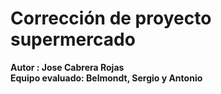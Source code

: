 # Corrección de proyecto supermercado

**Autor : Jose Cabrera Rojas**</br>
**Equipo evaluado: Belmondt, Sergio y Antonio**

